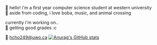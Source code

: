 🐰 hello! i'm a first year computer science student at western university  
🌷 aside from coding, i love boba, music, and animal crossing  

currently i'm working on..  
📎 getting good grades :c  

💌 hcho249@uwo.ca
[![Anurag's GitHub stats](https://github-readme-stats.vercel.app/api?username=yivwon)](https://github.com/anuraghazra/github-readme-stats)

